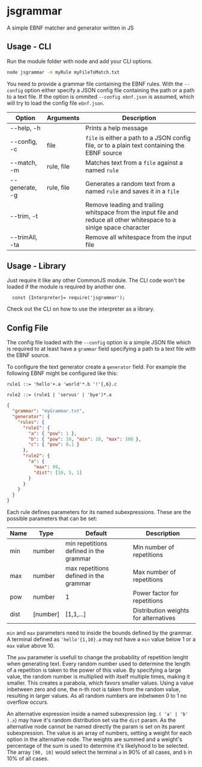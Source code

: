 # jsgrammar
A simple EBNF matcher and generator written in JS

## Usage - CLI
Run the module folder with node and add your CLI options.

```bash
node jsgrammar -m myRule myFileToMatch.txt
```

You need to provide a grammar file containing the EBNF rules. With the `--config` option either specify a JSON config file containing the path or a path to a text file. If the option is ommited `--config ebnf.json` is assumed, which will try to load the config file `ebnf.json`.

| Option         | Arguments  | Description                                                                                                           |
|----------------|------------|-----------------------------------------------------------------------------------------------------------------------|
| --help, -h     |            | Prints a help message                                                                                                 |
| --config, -c   | file       | `file` is either a path to a JSON config file, or to a plain text containing the EBNF source                          |
| --match, -m    | rule, file | Matches text from a `file` against a named `rule`                                                                     |
| --generate, -g | rule, file | Generates a random text from a named `rule` and saves it in a `file`                                                  |
| --trim, -t     |            | Remove leading and trailing whitspace from the input file and reduce all other whitespace to a sinlge space character |
| --trimAll, -ta |            | Remove all whitespace from the input file                                                                             |

## Usage - Library
Just require it like any other CommonJS module. The CLI code won't be loaded if the module is required by another one.

```JS
  const {Interpreter}= require('jsgrammar');
```

Check out the CLI on how to use the interpreter as a library.


## Config File
The config file loaded with the `--config` option is a simple JSON file which is required to at least have a `grammar` field specifying a path to a text file with the EBNF source.

To configure the text generator create a `generator` field. For example the following EBNF might be configured like this:

```
rule1 ::= 'hello'+.a 'world'*.b '!'{,6}.c

rule2 ::= (rule1 | 'servus' | 'bye')*.a
```

```json
{
  "grammar": "myGrammar.txt",
  "generator": {
    "rules": {
      "rule1": {
        "a": { "pow": 1 },
        "b": { "pow": 10, "min": 10, "max": 100 },
        "c": { "pow": 0.1 }
      },
      "rule2": {
        "a": {
          "max": 99,
          "dist": [10, 5, 1]
        }
      }
    }
  }
}
```
Each rule defines parameters for its named subexpressions. These are the possible parameters that can be set:

| Name | Type     | Default                                | Description                           |
|------|----------|----------------------------------------|---------------------------------------|
| min  | number   | min repetitions defined in the grammar | Min number of repetitions             |
| max  | number   | max repetitions defined in the grammar | Max number of repetitions             |
| pow  | number   | 1                                      | Power factor for repetitions          |
| dist | [number] | [1,1,...]                              | Distribution weights for alternatives |

`min` and `max` parameters need to inside the bounds defined by the grammar. A terminal defined as `'hello'{1,10}.a` may not have a `min` value below 1 or a `max` value above 10.

The `pow` parameter is usefull to change the probability of repetition lenght when generating text. Every random number used to determine the length of a repetition is taken to the power of this value. By specifying a large value, the random number is multiplied with itself multiple times, making it smaller. This creates a parabola, which favors smaller values. Using a value inbetween zero and one, the n-th root is taken from the random value, resulting in larger values. As all random numbers are inbetween 0 to 1 no overflow occurs.

An alternative expression inside a named subexpression (eg. `( 'a' | 'b' ).x`) may have it's random distribution set via the `dist` param. As the alternative node cannot be named directly the param is set on its parent subexpression. The value is an array of numbers, setting a weight for each option in the alternative node. The weights are summed and a weight's percentage of the sum is used to determine it's likelyhood to be selected. The array `[90, 10]` would select the terminal `a` in 90% of all cases, and `b` in 10% of all cases.
